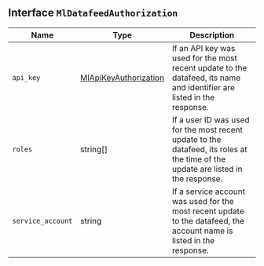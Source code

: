 ## Interface `MlDatafeedAuthorization`

| Name | Type | Description |
| - | - | - |
| `api_key` | [MlApiKeyAuthorization](./MlApiKeyAuthorization.md) | If an API key was used for the most recent update to the datafeed, its name and identifier are listed in the response. |
| `roles` | string[] | If a user ID was used for the most recent update to the datafeed, its roles at the time of the update are listed in the response. |
| `service_account` | string | If a service account was used for the most recent update to the datafeed, the account name is listed in the response. |
